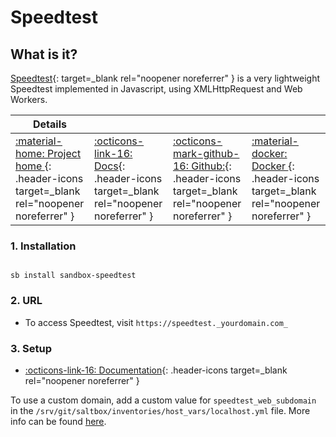 # Speedtest

## What is it?

[Speedtest](https://github.com/librespeed/speedtest){: target=_blank rel="noopener noreferrer" }  is a very lightweight Speedtest implemented in Javascript, using XMLHttpRequest and Web Workers.

| Details     |             |             |             |
|-------------|-------------|-------------|-------------|
| [:material-home: Project home ](https://github.com/librespeed/speedtest){: .header-icons target=_blank rel="noopener noreferrer" } | [:octicons-link-16: Docs](https://github.com/librespeed/speedtest){: .header-icons target=_blank rel="noopener noreferrer" } | [:octicons-mark-github-16: Github:](https://github.com/librespeed/speedtest){: .header-icons target=_blank rel="noopener noreferrer" } | [:material-docker: Docker ](https://hub.docker.com/r/linuxserver/librespeed){: .header-icons target=_blank rel="noopener noreferrer" }|

### 1. Installation

``` shell

sb install sandbox-speedtest

```

### 2. URL

- To access Speedtest, visit `https://speedtest._yourdomain.com_`

### 3. Setup

- [:octicons-link-16: Documentation](https://github.com/librespeed/speedtest){: .header-icons target=_blank rel="noopener noreferrer" }

To use a custom domain, add a custom value for `speedtest_web_subdomain` in the `/srv/git/saltbox/inventories/host_vars/localhost.yml` file. More info can be found [here](https://docs.saltbox.dev/saltbox/inventory/).
